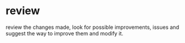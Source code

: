 # review

review the changes made, look for possible improvements, issues and suggest the way to improve them and modify it.

